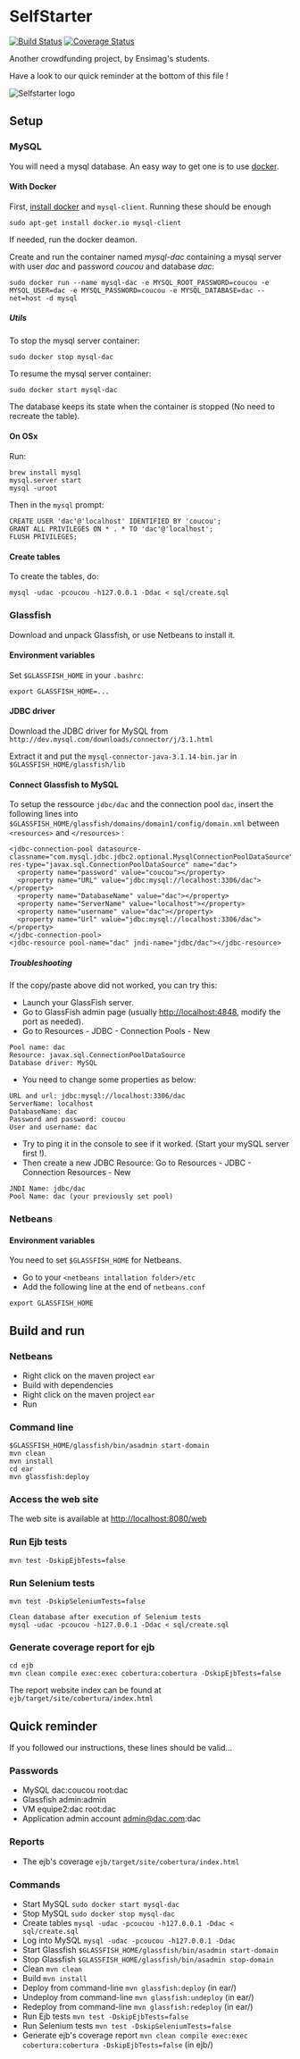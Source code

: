 # SelfStarter

[![Build Status](https://travis-ci.org/tonyguolei/projet_dac.svg?branch=master)](https://travis-ci.org/tonyguolei/projet_dac)
[![Coverage Status](https://coveralls.io/repos/tonyguolei/projet_dac/badge.svg?branch=master)](https://coveralls.io/r/tonyguolei/projet_dac?branch=master)

Another crowdfunding project, by Ensimag's students.

Have a look to our quick reminder at the bottom of this file !

![Selfstarter logo](https://raw.githubusercontent.com/tonyguolei/projet_dac/master/web/src/main/webapp/img/logo.png)

## Setup

### MySQL

You will need a mysql database. An easy way to get one is to use
[docker](http://docker.com).

#### With Docker

First, [install docker](https://docs.docker.com/installation/ubuntulinux/) and `mysql-client`. Running these should be enough
```
sudo apt-get install docker.io mysql-client
```
If needed, run the docker deamon.

Create and run the container named *mysql-dac* containing a mysql server with
user *dac* and password *coucou* and database *dac*:
```
sudo docker run --name mysql-dac -e MYSQL_ROOT_PASSWORD=coucou -e MYSQL_USER=dac -e MYSQL_PASSWORD=coucou -e MYSQL_DATABASE=dac --net=host -d mysql
```
##### Utils

To stop the mysql server container:
```
sudo docker stop mysql-dac
```

To resume the mysql server container:
```
sudo docker start mysql-dac
```

The database keeps its state when the container is stopped (No need to recreate
the table).

#### On OSx

Run:
```
brew install mysql
mysql.server start
mysql -uroot
```
Then in the `mysql` prompt:
```
CREATE USER 'dac'@'localhost' IDENTIFIED BY 'coucou';
GRANT ALL PRIVILEGES ON * . * TO 'dac'@'localhost';
FLUSH PRIVILEGES;
```

#### Create tables

To create the tables, do:
```
mysql -udac -pcoucou -h127.0.0.1 -Ddac < sql/create.sql
```

### Glassfish

Download and unpack Glassfish, or use Netbeans to install it.

#### Environment variables

Set `$GLASSFISH_HOME` in your `.bashrc`:
```
export GLASSFISH_HOME=...
```

#### JDBC driver

Download the JDBC driver for MySQL from
`http://dev.mysql.com/downloads/connector/j/3.1.html`

Extract it and put the `mysql-connector-java-3.1.14-bin.jar` in
`$GLASSFISH_HOME/glassfish/lib`

#### Connect Glassfish to MySQL

To setup the ressource `jdbc/dac` and the connection pool `dac`, insert the
following lines into `$GLASSFISH_HOME/glassfish/domains/domain1/config/domain.xml`
between `<resources>` and `</resources>` :
```
<jdbc-connection-pool datasource-classname="com.mysql.jdbc.jdbc2.optional.MysqlConnectionPoolDataSource" res-type="javax.sql.ConnectionPoolDataSource" name="dac">
  <property name="password" value="coucou"></property>
  <property name="URL" value="jdbc:mysql://localhost:3306/dac"></property>
  <property name="DatabaseName" value="dac"></property>
  <property name="ServerName" value="localhost"></property>
  <property name="username" value="dac"></property>
  <property name="Url" value="jdbc:mysql://localhost:3306/dac"></property>
</jdbc-connection-pool>
<jdbc-resource pool-name="dac" jndi-name="jdbc/dac"></jdbc-resource>
```

##### Troubleshooting

If the copy/paste above did not worked, you can try this:

* Launch your GlassFish server.
* Go to GlassFish admin page (usually [http://localhost:4848](http://localhost:4848), modify the port as
needed).
* Go to Resources - JDBC - Connection Pools - New
```
Pool name: dac
Resource: javax.sql.ConnectionPoolDataSource
Database driver: MySQL
```
* You need to change some properties as below:
```
URL and url: jdbc:mysql://localhost:3306/dac
ServerName: localhost
DatabaseName: dac
Password and password: coucou
User and username: dac
```
* Try to ping it in the console to see if it worked. (Start your mySQL server
    first !).
* Then create a new JDBC Resource: Go to Resources - JDBC - Connection
    Resources - New
```
JNDI Name: jdbc/dac
Pool Name: dac (your previously set pool)
```

### Netbeans

#### Environment variables

You need to set `$GLASSFISH_HOME` for Netbeans.

* Go to your `<netbeans intallation folder>/etc`
* Add the following line at the end of `netbeans.conf`
```
export GLASSFISH_HOME
```

## Build and run

### Netbeans

* Right click on the maven project `ear`
* Build with dependencies
* Right click on the maven project `ear`
* Run

### Command line

```
$GLASSFISH_HOME/glassfish/bin/asadmin start-domain
mvn clean
mvn install
cd ear
mvn glassfish:deploy
```

### Access the web site

The web site is available at [http://localhost:8080/web](http://localhost:8080/web)

### Run Ejb tests

```
mvn test -DskipEjbTests=false
```

### Run Selenium tests

```
mvn test -DskipSeleniumTests=false

Clean database after execution of Selenium tests
mysql -udac -pcoucou -h127.0.0.1 -Ddac < sql/create.sql
```

### Generate coverage report for ejb

```
cd ejb
mvn clean compile exec:exec cobertura:cobertura -DskipEjbTests=false
```
The report website index can be found at `ejb/target/site/cobertura/index.html`


## Quick reminder

If you followed our instructions, these lines should be valid...

### Passwords

* MySQL dac:coucou root:dac
* Glassfish admin:admin
* VM equipe2:dac root:dac
* Application admin account admin@dac.com:dac

### Reports

* The ejb's coverage `ejb/target/site/cobertura/index.html`

### Commands

* Start MySQL `sudo docker start mysql-dac`
* Stop MySQL `sudo docker stop mysql-dac`
* Create tables `mysql -udac -pcoucou -h127.0.0.1 -Ddac < sql/create.sql`
* Log into MySQL `mysql -udac -pcoucou -h127.0.0.1 -Ddac`
* Start Glassfish `$GLASSFISH_HOME/glassfish/bin/asadmin start-domain`
* Stop Glassfish `$GLASSFISH_HOME/glassfish/bin/asadmin stop-domain`
* Clean `mvn clean`
* Build `mvn install`
* Deploy from command-line `mvn glassfish:deploy` (in ear/)
* Undeploy from command-line `mvn glassfish:undeploy` (in ear/)
* Redeploy from command-line `mvn glassfish:redeploy` (in ear/)
* Run Ejb tests `mvn test -DskipEjbTests=false`
* Run Selenium tests `mvn test -DskipSeleniumTests=false`
* Generate ejb's coverage report `mvn clean compile exec:exec cobertura:cobertura -DskipEjbTests=false`
    (in ejb/)

